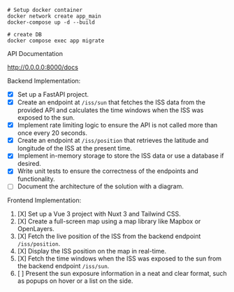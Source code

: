 ```
# Setup docker container
docker network create app_main 
docker-compose up -d --build

# create DB
docker compose exec app migrate
```

API Documentation

http://0.0.0.0:8000/docs

Backend Implementation:

* [X] Set up a FastAPI project.
* [X] Create an endpoint at `/iss/sun` that fetches the ISS data from the provided API and calculates the time windows when the ISS was exposed to the sun.
* [X] Implement rate limiting logic to ensure the API is not called more than once every 20 seconds.
* [X] Create an endpoint at `/iss/position` that retrieves the latitude and longitude of the ISS at the present time.
* [X] Implement in-memory storage to store the ISS data or use a database if desired.
* [X] Write unit tests to ensure the correctness of the endpoints and functionality.
* [ ] Document the architecture of the solution with a diagram.

Frontend Implementation:

1. [X] Set up a Vue 3 project with Nuxt 3 and Tailwind CSS.
2. [X] Create a full-screen map using a map library like Mapbox or OpenLayers.
3. [X] Fetch the live position of the ISS from the backend endpoint `/iss/position`.
4. [X] Display the ISS position on the map in real-time.
5. [X] Fetch the time windows when the ISS was exposed to the sun from the backend endpoint `/iss/sun`.
6. [ ] Present the sun exposure information in a neat and clear format, such as popups on hover or a list on the side.
